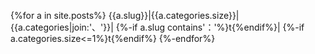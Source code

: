 

{%for a in site.posts%}
{{a.slug}}|{{a.categories.size}}|{{a.categories|join:'、'}}|
{%-if a.slug contains'：'%}t{%endif%}|
{%-if a.categories.size<=1%}t{%endif%}
{%-endfor%}

